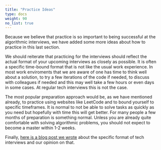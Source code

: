 ```yaml
---
title: "Practice Ideas"
type: docs
weight: 90
no_list: true
---
```

Because we believe that practice is so important to being successful at the algorithmic interviews, we have added some more ideas about how to practice in this last section.

We should reiterate that practicing for the interviews should reflect the actual format of your upcoming interviews as closely as possible. It is often a specific time-bound format that is not like the usual work experience. In most work enviroments that we are aware of one has time to think well about a solution, to try a few iterations of the code if needed, to discuss with colleagues if needed and this may well take a few hours or even days in some cases. At regular tech interviews this is not the case.

The most popular preparation approach would be, as we have mentioned already, to practice using websites like LeetCode and to bound yourself to specific timeframes. It is normal to not be able to solve tasks as quickly as you need but hopefully with time this will get better. For many people a few months of preparation is something normal. Unless you are already quite comfortable with solving algorithmic problems, you should not expect to become a master within 1-2 weeks.

Finally, <a href="https://medium.com/hiredintech/the-weird-land-of-tech-interviews-1e8d30cef47a" target="_blank" rel="noopener noreferrer">here is a blog post we wrote</a> about the specific format of tech interviews and our opinion on that.
